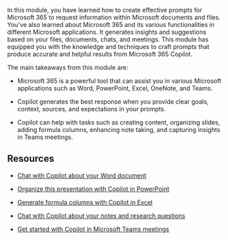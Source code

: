 
In this module, you have learned how to create effective prompts for Microsoft 365  to request information within Microsoft documents and files. You've also learned about Microsoft 365  and its various functionalities in different Microsoft applications. It generates insights and suggestions based on your files, documents, chats, and meetings. This module has equipped you with the knowledge and techniques to craft prompts that produce accurate and helpful results from Microsoft 365 Copilot.

The main takeaways from this module are:

- Microsoft 365  is a powerful tool that can assist you in various Microsoft applications such as Word, PowerPoint, Excel, OneNote, and Teams.

- Copilot generates the best response when you provide clear goals, context, sources, and expectations in your prompts.

- Copilot can help with tasks such as creating content, organizing slides, adding formula columns, enhancing note taking, and capturing insights in Teams meetings.

## Resources

- [Chat with Copilot about your Word document](https://support.microsoft.com/office/chat-with-copilot-about-your-word-document-4482c688-a495-4571-bfcd-4a9fc6608090)

- [Organize this presentation with Copilot in PowerPoint](https://support.microsoft.com/office/organize-this-presentation-with-copilot-in-powerpoint-a207eea3-7a56-4225-88f1-54dd37cdcf6a)

- [Generate formula columns with Copilot in Excel](https://support.microsoft.com/office/generate-formula-columns-with-copilot-in-excel-d866d926-9791-4e5f-be2a-c6dd9e587a47)

- [Chat with Copilot about your notes and research questions](https://support.microsoft.com/office/chat-with-copilot-about-your-notes-and-research-questions-8be75b91-d4d3-461e-af9a-fadfe208b589)

- [Get started with Copilot in Microsoft Teams meetings](https://support.microsoft.com/office/get-started-with-copilot-in-microsoft-teams-meetings-0bf9dd3c-96f7-44e2-8bb8-790bedf066b1)